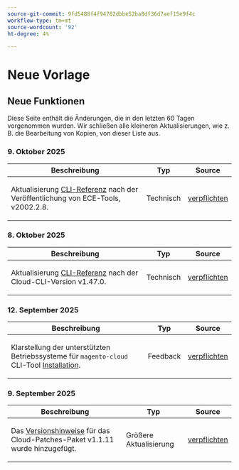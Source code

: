 ```yaml
---
source-git-commit: 9fd5488f4f94782dbbe52ba8df36d7aef15e9f4c
workflow-type: tm+mt
source-wordcount: '92'
ht-degree: 4%

---
```

# Neue Vorlage

## Neue Funktionen

Diese Seite enthält die Änderungen, die in den letzten 60 Tagen vorgenommen wurden. Wir schließen alle kleineren Aktualisierungen, wie z. B. die Bearbeitung von Kopien, von dieser Liste aus.

### &#x200B;9. Oktober 2025

<table style="table-layout:auto;">
  <thead>
    <tr>
      <th>Beschreibung</th>
      <th>Typ</th>
      <th>Source</th>
    </tr>
  </thead>
  <tbody>
    <tr>
      <td><p>Aktualisierung <a href="https://experienceleague.adobe.com/en/docs/commerce-on-cloud/user-guide/dev-tools/ece-tools/ece-tools-cli-reference">CLI-Referenz</a> nach der Veröffentlichung von ECE-Tools, v2002.2.8.</p>
</td>
      <td>
        Technisch
      </td>
      <td><a href="https://github.com/AdobeDocs/commerce-on-cloud.en/commit/eb12c7dae2ec1e2c5bf053ed863ffc89dcf347dd">verpflichten</a></td>
    </tr>
  </tbody>
</table>

### &#x200B;8. Oktober 2025

<table style="table-layout:auto;">
  <thead>
    <tr>
      <th>Beschreibung</th>
      <th>Typ</th>
      <th>Source</th>
    </tr>
  </thead>
  <tbody>
    <tr>
      <td><p>Aktualisierung <a href="https://experienceleague.adobe.com/en/docs/commerce-on-cloud/user-guide/dev-tools/cloud-cli/cloud-cli-reference">CLI-Referenz</a> nach der Cloud-CLI-Version v1.47.0.</p>
</td>
      <td>
        Technisch
      </td>
      <td><a href="https://github.com/AdobeDocs/commerce-on-cloud.en/commit/3a9777c9164dc4447fbc712c887bdfb9923c562f">verpflichten</a></td>
    </tr>
  </tbody>
</table>

### &#x200B;12. September 2025

<table style="table-layout:auto;">
  <thead>
    <tr>
      <th>Beschreibung</th>
      <th>Typ</th>
      <th>Source</th>
    </tr>
  </thead>
  <tbody>
    <tr>
      <td><p>Klarstellung der unterstützten Betriebssysteme für <code class="language-plaintext highlighter-rouge">magento-cloud</code> CLI-Tool <a href="https://experienceleague.adobe.com/en/docs/commerce-on-cloud/user-guide/dev-tools/cloud-cli/cloud-cli-overview">Installation</a>.</p>
</td>
      <td>
        Feedback
      </td>
      <td><a href="https://github.com/AdobeDocs/commerce-on-cloud.en/commit/abae1d93c8e2a8cd9658c338835806f239c34464">verpflichten</a></td>
    </tr>
  </tbody>
</table>

### &#x200B;9. September 2025

<table style="table-layout:auto;">
  <thead>
    <tr>
      <th>Beschreibung</th>
      <th>Typ</th>
      <th>Source</th>
    </tr>
  </thead>
  <tbody>
    <tr>
      <td><p>Das <a href="https://experienceleague.adobe.com/en/docs/commerce-on-cloud/user-guide/release-notes/cloud-patches">Versionshinweise</a> für das Cloud-Patches-Paket v1.1.11 wurde hinzugefügt.</p>
</td>
      <td>
        Größere Aktualisierung
      </td>
      <td><a href="https://github.com/AdobeDocs/commerce-on-cloud.en/commit/2b6f0790dbfb47472fd06db4a46e36c847873eb7">verpflichten</a></td>
    </tr>
  </tbody>
</table>
